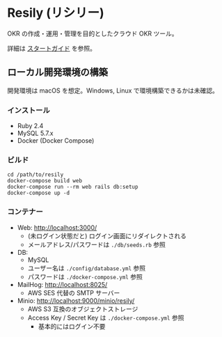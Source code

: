 # Resily (リシリー)

OKR の作成・運用・管理を目的としたクラウド OKR ツール。

詳細は [スタートガイド](https://github.com/suikalemoned/resily/wiki/%E3%82%B9%E3%82%BF%E3%83%BC%E3%83%88%E3%82%AC%E3%82%A4%E3%83%89) を参照。

## ローカル開発環境の構築

開発環境は macOS を想定。Windows, Linux で環境構築できるかは未確認。

### インストール

- Ruby 2.4
- MySQL 5.7.x
- Docker (Docker Compose)

### ビルド

```
cd /path/to/resily
docker-compose build web
docker-compose run --rm web rails db:setup
docker-compose up -d
```

### コンテナー

- Web: [http://localhost:3000/](http://localhost:3000/)
  - (未ログイン状態だと) ログイン画面にリダイレクトされる
  - メールアドレス/パスワードは `./db/seeds.rb` 参照
- DB:
  - MySQL
  - ユーザー名は `./config/database.yml` 参照
  - パスワードは `./docker-compose.yml` 参照
- MailHog: [http://localhost:8025/](http://localhost:8025/)
  - AWS SES 代替の SMTP サーバー
- Minio: [http://localhost:9000/minio/resily/](http://localhost:9000/minio/resily/)
  - AWS S3 互換のオブジェクトストレージ
  - Access Key / Secret Key は `./docker-compose.yml` 参照
    - 基本的にはログイン不要

